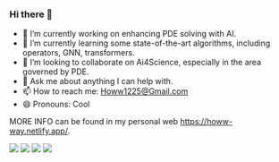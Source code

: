 ### Hi there 👋


<!-- **Howw-Way/Howw-Way** is a ✨ _special_ ✨ repository because its `README.md` (this file) appears on your GitHub profile.

Here are some ideas to get you started: -->

- 🔭 I’m currently working on enhancing PDE solving with AI. 
- 🌱 I’m currently learning some state-of-the-art algorithms, including operators, GNN, transformers.
- 👯 I’m looking to collaborate on Ai4Science, especially in the area governed by PDE.
- 💬 Ask me about anything I can help with.
- 📫 How to reach me: Howw1225@Gmail.com
- 😄 Pronouns: Cool

MORE INFO can be found in my personal web https://howw-way.netlify.app/.

<!--  GitHub stats -->
<img src="https://github-readme-stats.vercel.app/api?username=Howw-Way&show_icons=true&theme=dark"/>

<!-- Most used languages -->
<img src="https://github-readme-stats.vercel.app/api/top-langs?username=Howw-Way&layout=compact&theme=dark"/>

<!-- Total contributions and streaks -->
<img src="https://github-readme-streak-stats.herokuapp.com/?user=Howw-Way&theme=dark"/>

<!-- GitHub repository -->
<img src="https://github-readme-stats.vercel.app/api/pin/?username=Howw-Way&repo=Lecture-and-notes&theme=dark"/>
